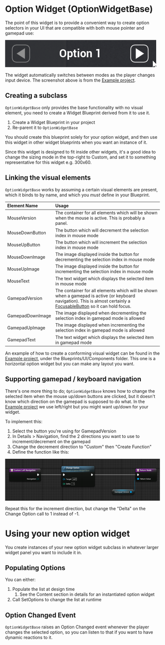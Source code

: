 # Option Widget (OptionWidgetBase)

The point of this widget is to provide a convenient way to create option selectors
in your UI that are compatible with both mouse pointer and gamepad use:

![Option Widget](../Resources/HOptionDemo.gif)

The widget automatically switches between modes as the player changes input device.
The screenshot above is from the [Example project](https://github.com/sinbad/StevesUEExamples).

## Creating a subclass

`OptionWidgetBase` only provides the base functionality with no visual element,
you need to create a Widget Blueprint derived from it to use it.

1. Create a Widget Blueprint in your project
1. Re-parent it to `OptionWidgetBase`

You should create this blueprint solely for your option widget, and then use
this widget in other widget blueprints when you want an instance of it.

Since this widget is designed to fit inside other widgets, it's a good idea to
change the sizing mode in the top-right to Custom, and set it to something
representative for this widget e.g. 300x60.

## Linking the visual elements

`OptionWidgetBase` works by assuming a certain visual elements are present, which 
it binds to by name, and which you *must* define in your Blueprint. 

Element Name|Usage
:------------|:-----
MouseVersion|The container for all elements which will be shown when the mouse is active. This is probably a panel.
MouseDownButton|The button which will decrement the selection index in mouse mode
MouseUpButton|The button which will increment the selection index in mouse mode
MouseDownImage|The image displayed inside the button for decrementing the selection index in mouse mode
MouseUpImage|The image displayed inside the button for incrementing the selection index in mouse mode
MouseText|The text widget which displays the selected item in mouse mode
GamepadVersion|The container for all elements which will be shown when a gamepad is active (or keyboard navigation). This is almost certainly a [FocusableButton](FocusableButton.md) so it can hold focus.
GamepadDownImage|The image displayed when decrementing the selection index in gamepad mode is allowed
GamepadUpImage|The image displayed when incrementing the selection index in gamepad mode is allowed
GamepadText|The text widget which displays the selected item in gamepad mode

An example of how to create a conforming visual widget can be found in the
[Example project](https://github.com/sinbad/StevesUEExamples), under the Blueprints/UI/Components
folder. This one is a horizontal option widget but you can make any layout you want.

## Supporting gamepad / keyboard navigation

There's one more thing to do; `OptionWidgetBase` knows how to change the 
selected item when the mouse up/down buttons are clicked, but it doesn't know which
direction on the gamepad is supposed to do what. In the [Example project](https://github.com/sinbad/StevesUEExamples)
we use left/right but you might want up/down for your widget.

To implement this:

1. Select the button you're using for GamepadVersion
1. In Details > Navigation, find the 2 directions you want to use to increment/decrement on the gamepad
1. Change the decrement direction to "Custom" then "Create Function"
1. Define the function like this:

![Custom navigation](../Resources/optioncustomnav.png)

Repeat this for the increment direction, but change the "Delta" on the Change Option
call to 1 instead of -1.

# Using your new option widget

You create instances of your new option widget subclass in whatever larger
widget panel you want to include it in.

## Populating Options

You can either:

1. Populate the list at design time
    1. See the Content section in details for an instantiated option widget
1. Call SetOptions to change the list at runtime

## Option Changed Event

`OptionWidgetBase` raises an Option Changed event whenever the player changes
the selected option, so you can listen to that if you want to have dynamic
reactions to it.